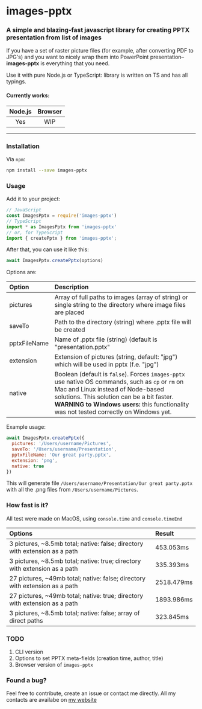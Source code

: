 # images-pptx

### A simple and blazing-fast javascript library for creating PPTX presentation from list of images

If you have a set of raster picture files (for example, after converting PDF to JPG's) and you want to nicely wrap them into PowerPoint presentation–**images-pptx** is everything that you need.

Use it with pure Node.js or TypeScript: library is written on TS and has all typings.

#### Currently works:
|  **Node.js** | **Browser**  |
| :------------: | :------------: |
| Yes  | WIP  |

------------


### Installation
Via `npm`:
```bash
npm install --save images-pptx
```

### Usage
Add it to your project:
```javascript
// JavaScript
const ImagesPptx = require('images-pptx')
// TypeScript
import * as ImagesPptx from 'images-pptx'
// or, for TypeScript
import { createPptx } from 'images-pptx';
```
After that, you can use it like this:
```javascript
await ImagesPptx.createPptx(options)
```

Options are:

| **Option**  |  **Description**  |
| :------------ | :------------ |
| pictures  | Array of full paths to images (array of string) or single string to the directory where image files are placed  |
| saveTo | Path to the directory (string) where .pptx file will be created |
| pptxFileName | Name of .pptx file (string) (default is "presentation.pptx" |
| extension | Extension of pictures (string, default: "jpg") which will be used in pptx (f.e. "jpg") |
| native | Boolean (default is `false`). Forces `images-pptx` use native OS commands, such as `cp` or `rm` on Mac and Linux instead of Node-based solutions. This solution can be a bit faster.    **WARNING to Windows users:** this functionality was not tested correctly on Windows yet. |

Example usage:
```javascript
await ImagesPptx.createPptx({
  pictures: '/Users/username/Pictures',
  saveTo: '/Users/username/Presentation',
  pptxFileName: 'Our great party.pptx',
  extension: 'png',
  native: true
})
```
This will generate file `/Users/username/Presentation/Our great party.pptx` with all the .png files from `/Users/username/Pictures`.

### How fast is it?
All test were made on MacOS, using `console.time` and `console.timeEnd`

| Options | Result |
| :------------ | :------------ |
| 3 pictures, ~8.5mb total; native: false; directory with extension as a path | 453.053ms |
| 3 pictures, ~8.5mb total; native: true; directory with extension as a path | 335.393ms |
| 27 pictures, ~49mb total; native: false; directory with extension as a path | 2518.479ms |
| 27 pictures, ~49mb total; native: true; directory with extension as a path | 1893.986ms |
| 3 pictures, ~8.5mb total; native: false; array of direct paths | 323.845ms |

### TODO
1. CLI version
2. Options to set PPTX meta-fields (creation time, author, title)
3. Browser version of `images-pptx`

### Found a bug?
Feel free to contribute, create an issue or contact me directly. All my contacts are availabe on [my website](https://lyoha.info)
